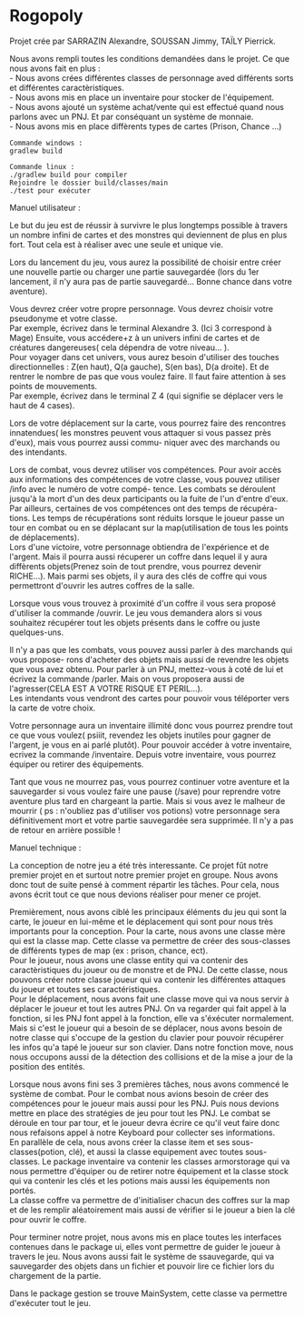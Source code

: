 # Rogopoly

   Projet crée par SARRAZIN Alexandre, SOUSSAN Jimmy, TAÏLY Pierrick.

   Nous avons rempli toutes les conditions demandées dans le projet.
   Ce que nous avons fait en plus :  
    - Nous avons crées différentes classes de personnage aved différents sorts et différentes
    caractèristiques.  
    - Nous avons mis en place un inventaire pour stocker de l'équipement.  
    - Nous avons ajouté un système achat/vente qui est effectué quand nous parlons avec un
    PNJ. Et par conséquant un système de monnaie.  
    - Nous avons mis en place diffèrents types de cartes (Prison, Chance ...)  

	Commande windows :
	gradlew build
	
	Commande linux :
	./gradlew build pour compiler
	Rejoindre le dossier build/classes/main
	./test pour exécuter
	
   Manuel utilisateur :  

   Le but du jeu est de réussir à survivre le plus longtemps possible à travers un nombre
   infini de cartes et des monstres qui deviennent de plus en plus fort. Tout cela est à
   réaliser avec une seule et unique vie.  
  
   Lors du lancement du jeu, vous aurez la possibilité de choisir entre créer une nouvelle
   partie ou charger une partie sauvegardée (lors du 1er lancement, il n'y aura pas de partie
   sauvegardé... Bonne chance dans votre aventure).

   Vous devrez créer votre propre personnage. Vous devrez choisir votre pseudonyme et
   votre classe.  
            Par exemple, écrivez dans le terminal Alexandre 3. (Ici 3 correspond à Mage)
   Ensuite, vous accédere+z à un univers infini de cartes et de créatures dangereuses( cela
   dépendra de votre niveau... ).  
   Pour voyager dans cet univers, vous aurez besoin d'utiliser des touches directionnelles :
   Z(en haut), Q(a gauche), S(en bas), D(a droite). Et de rentrer le nombre de pas que vous
   voulez faire. Il faut faire attention à ses points de mouvements.  
            Par exemple, écrivez dans le terminal Z 4 (qui signifie se déplacer vers le haut
            de 4 cases).  

   Lors de votre déplacement sur la carte, vous pourrez faire des rencontres innatendues( les
   monstres peuvent vous attaquer si vous passez près d'eux), mais vous pourrez aussi commu-
   niquer avec des marchands ou des intendants.

   Lors de combat, vous devrez utiliser vos compétences. Pour avoir accès aux informations
   des compétences de votre classe, vous pouvez utiliser /info avec le numéro de votre compé-
   tence. Les combats se déroulent jusqu'à la mort d'un des deux participants ou la fuite de
   l'un d'entre d'eux. Par ailleurs, certaines de vos compétences ont des temps de récupéra-
   tions. Les temps de récupérations sont réduits lorsque le joueur passe un tour en combat
   ou en se déplacant sur la map(utilisation de tous les points de déplacements).  
    Lors d'une victoire, votre personnage obtiendra de l'expérience et de l'argent. Mais il
   pourra aussi récuperer un coffre dans lequel il y aura diffèrents objets(Prenez soin de
   tout prendre, vous pourrez devenir RICHE...). Mais parmi ses objets, il y aura des
   clés de coffre qui vous permettront d'ouvrir les autres coffres de la salle.

   Lorsque vous vous trouvez à proximité d'un coffre il vous sera proposé d'utiliser la
   commande /ouvrir. Le jeu vous demandera alors si vous souhaitez récupérer tout les objets
   présents dans le coffre ou juste quelques-uns.

   Il n'y a pas que les combats, vous pouvez aussi parler à des marchands qui vous propose-
   rons d'acheter des objets mais aussi de revendre les objets que vous avez obtenu. Pour
   parler à un PNJ, mettez-vous à coté de lui et écrivez la commande /parler. Mais on vous
   proposera aussi de l'agresser(CELA EST A VOTRE RISQUE ET PERIL...).  
   Les intendants vous vendront des cartes pour pouvoir vous téléporter vers la carte de votre
   choix.

   Votre personnage aura un inventaire illimité donc vous pourrez prendre tout ce que vous
   voulez( psiiit, revendez les objets inutiles pour gagner de l'argent, je vous en ai parlé
   plutôt). Pour pouvoir accéder à votre inventaire, ecrivez la commande /inventaire. Depuis
   votre inventaire, vous pourrez équiper ou retirer des équipements.

   Tant que vous ne mourrez pas, vous pourrez continuer votre aventure et la sauvegarder si
   vous voulez faire une pause (/save) pour reprendre votre aventure plus tard en chargeant la
   partie. Mais si vous avez le malheur de mourrir ( ps : n'oubliez pas d'utiliser vos potions)
   votre personnage sera définitivement mort et votre partie sauvegardée sera supprimée. Il n'y
   a pas de retour en arrière possible !

   Manuel technique :

   La conception de notre jeu a été très interessante. Ce projet fût notre premier projet en
   et surtout notre premier projet en groupe. Nous avons donc tout de suite pensé à comment
   répartir les tâches. Pour cela, nous avons écrit tout ce que nous devions réaliser pour mener
   ce projet.

   Premièrement, nous avons ciblé les principaux éléments du jeu qui sont la carte, le joueur en
   lui-même et le déplacement qui sont pour nous très importants pour la conception.
   Pour la carte, nous avons une classe mère qui est la classe map. Cette classe va permettre de
   créer des sous-classes de différents types de map (ex : prison, chance, ect).  
    Pour le joueur, nous avons une classe entity qui va contenir des caractèristiques du joueur ou
   de monstre et de PNJ. De cette classe, nous pouvons créer notre classe joueur qui va contenir
   les différentes attaques du joueur et toutes ses caractéristiques.  
    Pour le déplacement, nous avons fait une classe move qui va nous servir à déplacer le joueur et
   tout les autres PNJ. On va regarder qui fait appel à la fonction, si les PNJ font appel à la
   fonction, elle va s'éxécuter normalement. Mais si c'est le joueur qui a besoin de se déplacer,
   nous avons besoin de notre classe qui s'occupe de la gestion du clavier pour pouvoir récupérer les
   infos qu'a tapé le joueur sur son clavier. Dans notre fonction move, nous nous occupons aussi de
   la détection des collisions et de la mise a jour de la position des entités.

   Lorsque nous avons fini ses 3 premières tâches, nous avons commencé le système de combat. Pour
   le combat nous avions besoin de créer des compétences pour le joueur mais aussi pour les PNJ.
   Puis nous devions mettre en place des stratégies de jeu pour tout les PNJ. Le combat se déroule
   en tour par tour, et le joueur devra écrire ce qu'il veut faire donc nous refaisons appel à notre
   Keyboard pour collecter ses informations.  
   En parallèle de cela, nous avons créer la classe item et ses sous-classes(potion, clé), et aussi
   la classe equipement avec toutes sous-classes. Le package inventaire va contenir les classes
   armorstorage qui va nous permettre d'équiper ou de retirer notre équipement et la classe stock qui
   va contenir les clés et les potions mais aussi les équipements non portés.  
   La classe coffre va permettre de d'initialiser chacun des coffres sur la map et de les remplir
   aléatoirement mais aussi de vérifier si le joueur a bien la clé pour ouvrir le coffre.

   Pour terminer notre projet, nous avons mis en place toutes les interfaces contenues dans le
   package ui, elles vont permettre de guider le joueur à travers le jeu. Nous avons aussi fait le
   système de ssauvegarde, qui va sauvegarder des objets dans un fichier et pouvoir lire ce fichier
   lors du chargement de la partie.

   Dans le package gestion se trouve MainSystem, cette classe va permettre d'exécuter tout le jeu.
